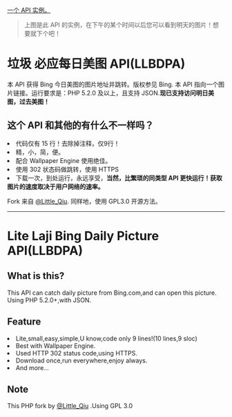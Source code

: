 [一个 API 实例。](https://flyfish233.com/bingweapi.php)
> 上图是此 API 的实例，在下午的某个时间以后您可以看到明天的图片！想要就下个吧！
# 垃圾 必应每日美图 API(LLBDPA)
本 API 获得 Bing 今日美图的图片地址并跳转。版权参见 Bing.
本 API 指向一个图片链接。运行要求是：PHP 5.2.0 及以上，且支持 JSON.<b>现已支持访问明日美图，过去美图！</b>
## 这个 API 和其他的有什么不一样吗？
<li>代码仅有 15 行！去除掉注释，仅9行！
<li>精，小，简，便。
<li>配合 Wallpaper Engine 使用绝佳。
<li>使用 302 状态码做跳转，使用 HTTPS
<li>下载一次，到处运行，永远享受，<b>当然，比繁琐的同类型 API 更快运行！获取图片的速度取决于用户网络的速率。</b>

Fork 来自 [@Little_Qiu](https://www.littleqiu.net). 同样地，使用 GPL3.0 开源方法。

-----
# Lite Laji Bing Daily Picture API(LLBDPA)
## What is this?
This API can catch daily picture from Bing.com,and can open this picture.
Using PHP 5.2.0+,with JSON.
## Feature
<li>Lite,small,easy,simple,U know,code only 9 lines!(10 lines,9 sloc)
<li>Best with Wallpaper Engine.
<li>Used HTTP 302 status code,using HTTPS.
<li>Download once,run everywhere,enjoy always.
<li>And more...

## Note
This PHP fork by [@Little_Qiu](https://www.littleqiu.net) .Using GPL 3.0
